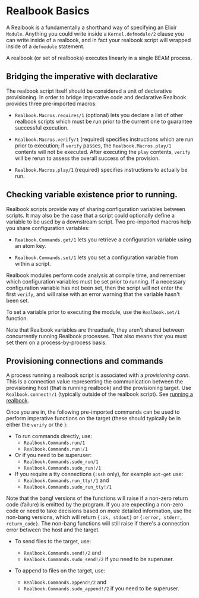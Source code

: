 # Realbook Basics

A Realbook is a fundamentally a shorthand way of specifying
an Elixir `Module`.  Anything you could write inside a `Kernel.defmodule/2` clause you can write inside of a realbook, and in fact your realbook
script will wrapped inside of a `defmodule` statement.

A realbook (or set of realbooks) executes linearly in a single BEAM
process.

## Bridging the imperative with declarative

The realbook script itself should be considered a unit of declarative
provisioning.  In order to bridge imperative code and declarative Realbook
provides three pre-imported macros:

- `Realbook.Macros.requires/1` (optional) lets you declare a list of
  other realbook scripts which must be run prior to the current one
  to guarantee successful execution.

- `Realbook.Macros.verify/1` (required) specifies instructions which
  are run prior to execution; if `verify` passes, the `Realbook.Macros.play/1`
  contents will not be executed.  After executing the `play` contents,
  `verify` will be rerun to assess the overall success of the provision.

- `Realbook.Macros.play/1` (required) specifies instructions to actually
  be run.

## Checking variable existence prior to running.

Realbook scripts provide way of sharing configuration variables between
scripts.  It may also be the case that a script could optionally define
a variable to be used by a downstream script.  Two pre-imported macros help
you share configuration variables:

- `Realbook.Commands.get/1` lets you retrieve a configuration variable
  using an atom key.

- `Realbook.Commands.set/1` lets you set a configuration variable from
  within a script.

Realbook modules perform code analysis at compile time, and remember which
configuration variables must be set prior to running.  If a necessary
configuration variable has not been set, then the script will not enter the
first `verify`, and will raise with an error warning that the variable hasn't
been set.

To set a variable prior to executing the module, use the `Realbook.set/1`
function.

Note that Realbook variables are threadsafe, they aren't shared between
concurrently running Realbook processes.  That also means that you must
set them on a process-by-process basis.

## Provisioning connections and commands

A process running a realbook script is associated with a *provisioning
conn*.  This is a connection value representing the communication between
the provisioning host (that is running realbook) and the provisioning
target.  Use `Realbook.connect!/1` (typically outside of the realbook
script).  See [running a realbook](3-running_a_realbook.html).

Once you are in, the following pre-imported commands can be used to
perform imperative functions on the target (these should typically be in
either the `verify` or the ):

- To run commands directly, use:
  - `Realbook.Commands.run/1`
  - `Realbook.Commands.run!/1`
- Or if you need to be superuser:
  - `Realbook.Commands.sudo_run/1`
  - `Realbook.Commands.sudo_run!/1`
- If you require a tty connections (`:ssh` only), for example `apt-get` use:
  - `Realbook.Commands.run_tty!/1` and
  - `Realbook.Commands.sudo_run_tty!/1`

Note that the bang! versions of the functions will raise if a non-zero
return code (failure) is emitted by the program.  If you are expecting a
non-zero code or need to take decisions based on more detailed information,
use the non-bang versions, which will return `{:ok, stdout}` or
`{:error, stderr, return_code}`.  The non-bang functions will still raise if
there's a connection error between the host and the target.

- To send files to the target, use:
  - `Realbook.Commands.send!/2` and
  - `Realbook.Commands.sudo_send!/2` if you need to be superuser.

- To append to files on the target, use:
  - `Realbook.Commands.append!/2` and
  - `Realbook.Commands.sudo_append!/2` if you need to be superuser.

